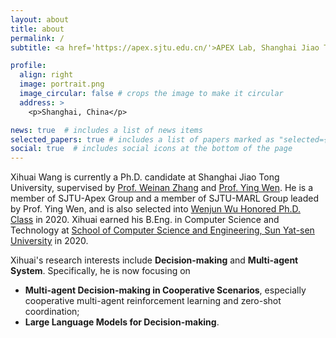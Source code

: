 ```yaml
---
layout: about
title: about
permalink: /
subtitle: <a href='https://apex.sjtu.edu.cn/'>APEX Lab, Shanghai Jiao Tong University</a>.

profile:
  align: right
  image: portrait.png
  image_circular: false # crops the image to make it circular
  address: >
    <p>Shanghai, China</p>

news: true  # includes a list of news items
selected_papers: true # includes a list of papers marked as "selected={true}"
social: true  # includes social icons at the bottom of the page
---
```


Xihuai Wang is currently a Ph.D. candidate at Shanghai Jiao Tong University, supervised by [Prof. Weinan Zhang](https://wnzhang.net/) and [Prof. Ying Wen](https://yingwen.io/). He is a member of SJTU-Apex Group and a member of SJTU-MARL Group leaded by Prof. Ying Wen, and is also selected into [Wenjun Wu Honored Ph.D. Class](https://ai.sjtu.edu.cn/cultivate/postgraduate/managements) in 2020. Xihuai earned his B.Eng. in Computer Science and Technology at [School of Computer Science and Engineering, Sun Yat-sen University](https://cse.sysu.edu.cn/) in 2020. 

Xihuai's research interests include **Decision-making** and **Multi-agent System**. Specifically, he is now focusing on 
- **Multi-agent Decision-making in Cooperative Scenarios**, especially cooperative multi-agent reinforcement learning and zero-shot coordination;
- **Large Language Models for Decision-making**.